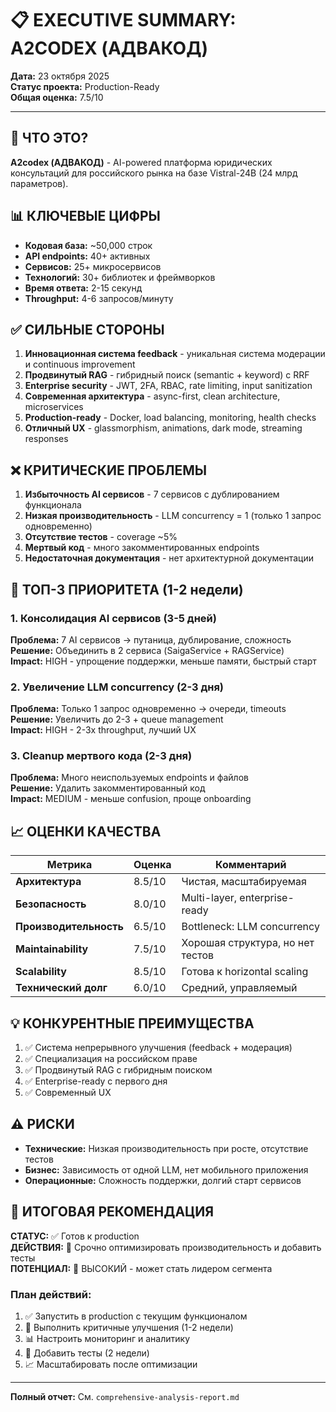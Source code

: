 # 📋 EXECUTIVE SUMMARY: A2CODEX (АДВАКОД)

**Дата:** 23 октября 2025  
**Статус проекта:** Production-Ready  
**Общая оценка:** 7.5/10  

---

## 🎯 ЧТО ЭТО?

**A2codex (АДВАКОД)** - AI-powered платформа юридических консультаций для российского рынка на базе Vistral-24B (24 млрд параметров).

## 📊 КЛЮЧЕВЫЕ ЦИФРЫ

- **Кодовая база:** ~50,000 строк
- **API endpoints:** 40+ активных
- **Сервисов:** 25+ микросервисов
- **Технологий:** 30+ библиотек и фреймворков
- **Время ответа:** 2-15 секунд
- **Throughput:** 4-6 запросов/минуту

## ✅ СИЛЬНЫЕ СТОРОНЫ

1. **Инновационная система feedback** - уникальная система модерации и continuous improvement
2. **Продвинутый RAG** - гибридный поиск (semantic + keyword) с RRF
3. **Enterprise security** - JWT, 2FA, RBAC, rate limiting, input sanitization
4. **Современная архитектура** - async-first, clean architecture, microservices
5. **Production-ready** - Docker, load balancing, monitoring, health checks
6. **Отличный UX** - glassmorphism, animations, dark mode, streaming responses

## ❌ КРИТИЧЕСКИЕ ПРОБЛЕМЫ

1. **Избыточность AI сервисов** - 7 сервисов с дублированием функционала
2. **Низкая производительность** - LLM concurrency = 1 (только 1 запрос одновременно)
3. **Отсутствие тестов** - coverage ~5%
4. **Мертвый код** - много закомментированных endpoints
5. **Недостаточная документация** - нет архитектурной документации

## 🎯 ТОП-3 ПРИОРИТЕТА (1-2 недели)

### 1. Консолидация AI сервисов (3-5 дней)
**Проблема:** 7 AI сервисов → путаница, дублирование, сложность  
**Решение:** Объединить в 2 сервиса (SaigaService + RAGService)  
**Impact:** HIGH - упрощение поддержки, меньше памяти, быстрый старт

### 2. Увеличение LLM concurrency (2-3 дня)
**Проблема:** Только 1 запрос одновременно → очереди, timeouts  
**Решение:** Увеличить до 2-3 + queue management  
**Impact:** HIGH - 2-3x throughput, лучший UX

### 3. Cleanup мертвого кода (2-3 дня)
**Проблема:** Много неиспользуемых endpoints и файлов  
**Решение:** Удалить закомментированный код  
**Impact:** MEDIUM - меньше confusion, проще onboarding

## 📈 ОЦЕНКИ КАЧЕСТВА

| Метрика | Оценка | Комментарий |
|---------|--------|-------------|
| **Архитектура** | 8.5/10 | Чистая, масштабируемая |
| **Безопасность** | 8.0/10 | Multi-layer, enterprise-ready |
| **Производительность** | 6.5/10 | Bottleneck: LLM concurrency |
| **Maintainability** | 7.5/10 | Хорошая структура, но нет тестов |
| **Scalability** | 8.5/10 | Готова к horizontal scaling |
| **Технический долг** | 6.0/10 | Средний, управляемый |

## 💡 КОНКУРЕНТНЫЕ ПРЕИМУЩЕСТВА

1. ✅ Система непрерывного улучшения (feedback + модерация)
2. ✅ Специализация на российском праве
3. ✅ Продвинутый RAG с гибридным поиском
4. ✅ Enterprise-ready с первого дня
5. ✅ Современный UX

## ⚠️ РИСКИ

- **Технические:** Низкая производительность при росте, отсутствие тестов
- **Бизнес:** Зависимость от одной LLM, нет мобильного приложения
- **Операционные:** Сложность поддержки, долгий старт сервисов

## 🚀 ИТОГОВАЯ РЕКОМЕНДАЦИЯ

**СТАТУС:** ✅ Готов к production  
**ДЕЙСТВИЯ:** 🔴 Срочно оптимизировать производительность и добавить тесты  
**ПОТЕНЦИАЛ:** 🚀 ВЫСОКИЙ - может стать лидером сегмента  

### План действий:
1. ✅ Запустить в production с текущим функционалом
2. 🔴 Выполнить критичные улучшения (1-2 недели)
3. 📊 Настроить мониторинг и аналитику
4. 🧪 Добавить тесты (2 недели)
5. 📈 Масштабировать после оптимизации

---

**Полный отчет:** См. `comprehensive-analysis-report.md`

